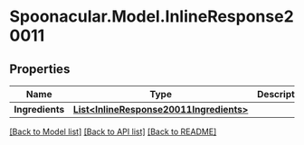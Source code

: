 # Spoonacular.Model.InlineResponse20011

## Properties

Name | Type | Description | Notes
------------ | ------------- | ------------- | -------------
**Ingredients** | [**List&lt;InlineResponse20011Ingredients&gt;**](InlineResponse20011Ingredients.md) |  | 

[[Back to Model list]](../README.md#documentation-for-models) [[Back to API list]](../README.md#documentation-for-api-endpoints) [[Back to README]](../README.md)

